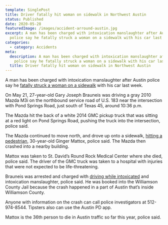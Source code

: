 ```yaml
---
template: SinglePost
title: Driver fatally hit woman on sidewalk in Northwest Austin
status: Published
date: 2020-05-28
featuredImage: /images/accident-arround-austin.jpg
excerpt: A man has been charged with intoxication manslaughter after Austin
  police say he fatally struck a woman on a sidewalk with his car last week.
categories:
  - category: Accidents
meta:
  description: A man has been charged with intoxication manslaughter after Austin
    police say he fatally struck a woman on a sidewalk with his car last week.
  title: Driver fatally hit woman on sidewalk in Northwest Austin
---
```

<!--StartFragment-->

A man has been charged with intoxication manslaughter after Austin police say he [fatally struck a woman on a sidewalk](/practice-areas/wrongful-death-attorney/) with his car last week.

On May 21, 27-year-old Gary Joseph Brauneis was driving a gray 2010 Mazda M3i on the northbound service road of U.S. 183 near the intersection with Pond Springs Road, just south of Texas 45, around 10:36 p.m.

The Mazda hit the back of a white 2014 GMC pickup truck that was sitting at a red light on Pond Springs Road, pushing the truck into the intersection, police said.

The Mazda continued to move north, and drove up onto a sidewalk, [hitting a pedestrian](/practice-areas/pedestrian-accident-lawyers/), 30-year-old Ginger Mattox, police said. The Mazda then crashed into a nearby building.

Mattox was taken to St. David’s Round Rock Medical Center where she died, police said. The driver of the GMC truck was taken to a hospital with injuries that were not expected to be life-threatening.

Brauneis was arrested and charged with [driving while intoxicated](/practice-areas/drunk-driving-accident-lawyer/) and intoxication manslaughter, police said. He was booked into the Williamson County Jail because the crash happened in a part of Austin that’s inside Williamson County.

Anyone with information on the crash can call police investigators at 512-974-8544. Tipsters also can use the Austin PD app.

Mattox is the 36th person to die in Austin traffic so far this year, police said.

<!--EndFragment-->